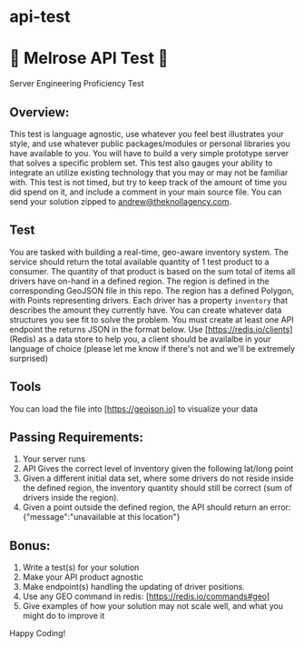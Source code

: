 # api-test
# 🤖 Melrose API Test 🤖
Server Engineering Proficiency Test

## Overview:
This test is language agnostic, use whatever you feel best illustrates your style, and use whatever public packages/modules or personal libraries you have available to you. You will have to build a very simple prototype server that solves a specific problem set.  This test also gauges your ability to integrate an utilize existing technology that you may or may not be familiar with.  This test is not timed, but try to keep track of the amount of time you did spend on it, and include a comment in your main source file.  You can send your solution zipped to andrew@theknollagency.com.

## Test
You are tasked with building a real-time, geo-aware inventory system.  The service should return the total available quantity of 1 test product to a consumer. The quantity of that product is based on the sum total of items all drivers have on-hand in a defined region. The region is defined in the corresponding GeoJSON file in this repo. The region has a defined Polygon, with Points representing drivers.  Each driver has a property `inventory` that describes the amount they currently have. You can create whatever data structures you see fit to solve the problem.  You must create at least one API endpoint the returns JSON in the format below. Use [https://redis.io/clients] (Redis) as a data store to help you, a client should be availalbe in your language of choice (please let me know if there's not and we'll be extremely surprised)

## Tools
You can load the file into [https://geojson.io] to visualize your data


## Passing Requirements:
1. Your server runs
2. API Gives the correct level of inventory given the following lat/long point
3. Given a different initial data set, where some drivers do not reside inside the defined region, the inventory quantity should still be correct (sum of drivers inside the region).
4. Given a point outside the defined region, the API should return an error: {"message":"unavailable at this location"}

## Bonus:
1. Write a test(s) for your solution
2. Make your API product agnostic
3. Make endpoint(s) handling the updating of driver positions.
4. Use any GEO command in redis: [https://redis.io/commands#geo]
5. Give examples of how your solution may not scale well, and what you might do to improve it

Happy Coding!
